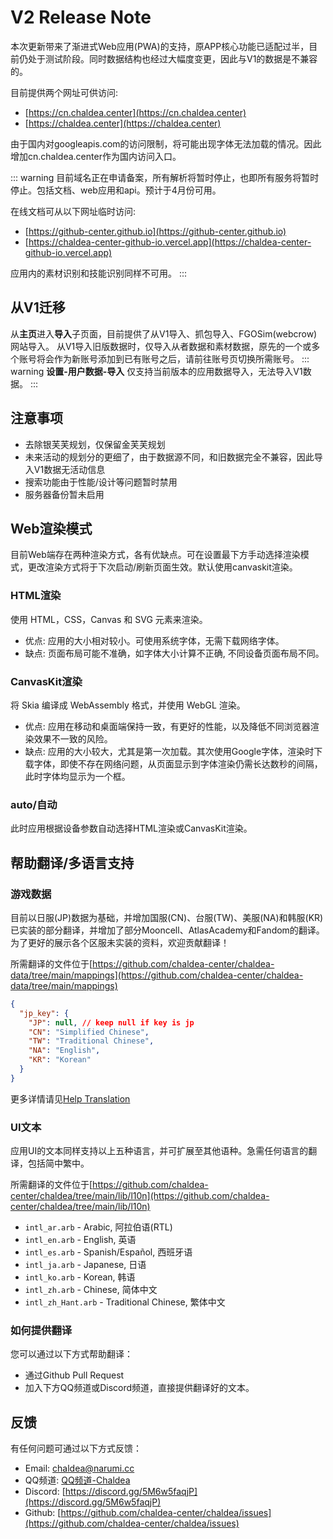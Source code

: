 # V2 Release Note

本次更新带来了渐进式Web应用(PWA)的支持，原APP核心功能已适配过半，目前仍处于测试阶段。同时数据结构也经过大幅度变更，因此与V1的数据是不兼容的。

目前提供两个网址可供访问: 
- [https://cn.chaldea.center](https://cn.chaldea.center)
- [https://chaldea.center](https://chaldea.center)

由于国内对googleapis.com的访问限制，将可能出现字体无法加载的情况。因此增加cn.chaldea.center作为国内访问入口。

::: warning
目前域名正在申请备案，所有解析将暂时停止，也即所有服务将暂时停止。包括文档、web应用和api。预计于4月份可用。

在线文档可从以下网址临时访问:
- [https://github-center.github.io](https://github-center.github.io)
- [https://chaldea-center-github-io.vercel.app](https://chaldea-center-github-io.vercel.app)

应用内的素材识别和技能识别同样不可用。
:::

## 从V1迁移

从**主页**进入**导入**子页面，目前提供了从V1导入、抓包导入、FGOSim(webcrow)网站导入。
从V1导入旧版数据时，仅导入从者数据和素材数据，原先的一个或多个账号将会作为新账号添加到已有账号之后，请前往账号页切换所需账号。
::: warning
**设置-用户数据-导入** 仅支持当前版本的应用数据导入，无法导入V1数据。
:::

## 注意事项

- 去除银芙芙规划，仅保留金芙芙规划
- 未来活动的规划分的更细了，由于数据源不同，和旧数据完全不兼容，因此导入V1数据无活动信息
- 搜索功能由于性能/设计等问题暂时禁用
- 服务器备份暂未启用


## Web渲染模式

目前Web端存在两种渲染方式，各有优缺点。可在设置最下方手动选择渲染模式，更改渲染方式将于下次启动/刷新页面生效。默认使用canvaskit渲染。

### HTML渲染
使用 HTML，CSS，Canvas 和 SVG 元素来渲染。
- 优点: 应用的大小相对较小。可使用系统字体，无需下载网络字体。
- 缺点: 页面布局可能不准确，如字体大小计算不正确, 不同设备页面布局不同。

### CanvasKit渲染
将 Skia 编译成 WebAssembly 格式，并使用 WebGL 渲染。
- 优点: 应用在移动和桌面端保持一致，有更好的性能，以及降低不同浏览器渲染效果不一致的风险。
- 缺点: 应用的大小较大，尤其是第一次加载。其次使用Google字体，渲染时下载字体，即使不存在网络问题，从页面显示到字体渲染仍需长达数秒的间隔，此时字体均显示为一个框。

### auto/自动
此时应用根据设备参数自动选择HTML渲染或CanvasKit渲染。


## 帮助翻译/多语言支持

### 游戏数据

目前以日服(JP)数据为基础，并增加国服(CN)、台服(TW)、美服(NA)和韩服(KR)已实装的部分翻译，并增加了部分Mooncell、AtlasAcademy和Fandom的翻译。为了更好的展示各个区服未实装的资料，欢迎贡献翻译！

所需翻译的文件位于[https://github.com/chaldea-center/chaldea-data/tree/main/mappings](https://github.com/chaldea-center/chaldea-data/tree/main/mappings)

```json
{
  "jp_key": {
    "JP": null, // keep null if key is jp
    "CN": "Simplified Chinese",
    "TW": "Traditional Chinese",
    "NA": "English",
    "KR": "Korean"
  }
}
```
更多详情请见[Help Translation](/translation.md)

### UI文本

应用UI的文本同样支持以上五种语言，并可扩展至其他语种。急需任何语言的翻译，包括简中繁中。

所需翻译的文件位于[https://github.com/chaldea-center/chaldea/tree/main/lib/l10n](https://github.com/chaldea-center/chaldea/tree/main/lib/l10n)

- `intl_ar.arb` - Arabic, 阿拉伯语(RTL)
- `intl_en.arb` - English, 英语
- `intl_es.arb` - Spanish/Español, 西班牙语
- `intl_ja.arb` - Japanese, 日语
- `intl_ko.arb` - Korean, 韩语
- `intl_zh.arb` - Chinese, 简体中文
- `intl_zh_Hant.arb` - Traditional Chinese, 繁体中文


### 如何提供翻译

您可以通过以下方式帮助翻译：
- 通过Github Pull Request
- 加入下方QQ频道或Discord频道，直接提供翻译好的文本。


## 反馈

有任何问题可通过以下方式反馈：

* Email: [chaldea@narumi.cc](mailto:chaldea.narumi.cc)
* QQ频道: [QQ频道-Chaldea](https://qun.qq.com/qqweb/qunpro/share?_wv=3&_wwv=128&inviteCode=1bVHFW&from=181074&biz=ka&shareSource=5)
* Discord: [https://discord.gg/5M6w5faqjP](https://discord.gg/5M6w5faqjP)
* Github: [https://github.com/chaldea-center/chaldea/issues](https://github.com/chaldea-center/chaldea/issues)

